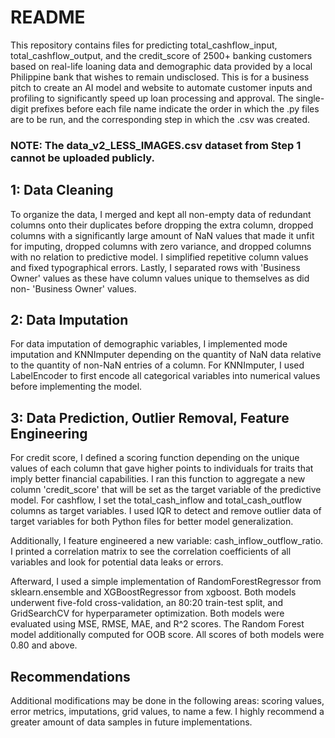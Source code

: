 # README
This repository contains files for predicting total_cashflow_input, total_cashflow_output, and the credit_score of 2500+ banking customers based on real-life loaning data and demographic data provided by a local Philippine bank that wishes to remain undisclosed. This is for a business pitch to create an AI model and website to automate customer inputs and profiling to significantly speed up loan processing and approval. The single-digit prefixes before each file name indicate the order in which the .py files are to be run, and the corresponding step in which the .csv was created. 

### NOTE: The data_v2_LESS_IMAGES.csv dataset from Step 1 cannot be uploaded publicly.

## 1: Data Cleaning
To organize the data, I merged and kept all non-empty data of redundant columns onto their duplicates before dropping the extra column, dropped columns with a significantly large amount of NaN values that made it unfit for imputing, dropped columns with zero variance, and dropped columns with no relation to predictive model. I simplified repetitive column values and fixed typographical errors. Lastly, I separated rows with 'Business Owner' values as these have column values unique to themselves as did non- 'Business Owner' values.

## 2: Data Imputation
For data imputation of demographic variables, I implemented mode imputation and KNNImputer depending on the quantity of NaN data relative to the quantity of non-NaN entries of a column. For KNNImputer, I used LabelEncoder to first encode all categorical variables into numerical values before implementing the model.

## 3: Data Prediction, Outlier Removal, Feature Engineering
For credit score, I defined a scoring function depending on the unique values of each column that gave higher points to individuals for traits that imply better financial capabilities. I ran this function to aggregate a new column 'credit_score' that will be set as the target variable of the predictive model. For cashflow, I set the total_cash_inflow and total_cash_outflow columns as target variables. I used IQR to detect and remove outlier data of target variables for both Python files for better model generalization. 

Additionally, I feature engineered a new variable: cash_inflow_outflow_ratio. I printed a correlation matrix to see the correlation coefficients of all variables and look for potential data leaks or errors.

Afterward, I used a simple implementation of RandomForestRegressor from sklearn.ensemble and XGBoostRegressor from xgboost. Both models underwent five-fold cross-validation, an 80:20 train-test split, and GridSearchCV for hyperparameter optimization. Both models were evaluated using MSE, RMSE, MAE, and R^2 scores. The Random Forest model additionally computed for OOB score. All scores of both models were 0.80 and above.


## Recommendations
Additional modifications may be done in the following areas: scoring values, error metrics, imputations, grid values, to name a few. I highly recommend a greater amount of data samples in future implementations.
